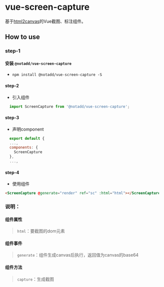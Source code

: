 # vue-screen-capture

基于[html2canvas](https://github.com/niklasvh/html2canvas)的Vue截图、标注组件。

## How to use
### step-1

#### 安装 `@notadd/vue-screen-capture`
+ `npm install @notadd/vue-screen-capture -S` 

#### step-2

+ 引入组件

```javascript
  import ScreenCapture from '@notadd/vue-screen-capture';
```

#### step-3

+ 声明component
```javascript
  export default {
  ...,
  components: {
    ScreenCapture
  },
  ...,
```

#### step-4

+ 使用组件

```html
<ScreenCapture @generate="render" ref="sc" :html="html"></ScreenCapture>
```

### 说明：

#### 组件属性
> `html`：要截图的dom元素

#### 组件事件
> `generate`：组件生成canvas后执行，返回值为canvas的base64

#### 组件方法
> `capture`：生成截图
